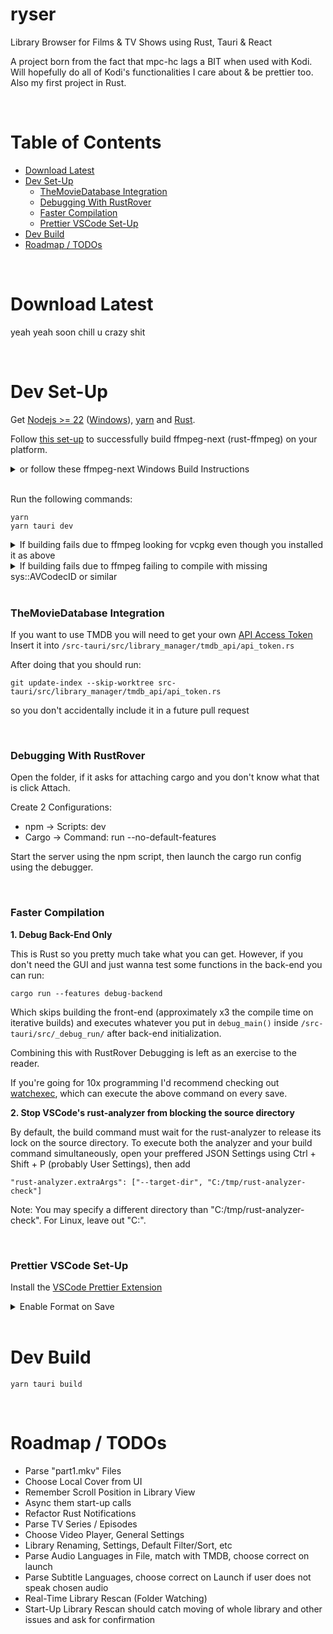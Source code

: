 # ryser

Library Browser for Films & TV Shows using Rust, Tauri & React

A project born from the fact that mpc-hc lags a BIT when used with Kodi. Will hopefully do all of Kodi's functionalities I care about & be prettier too. Also my first project in Rust.

<br>

# Table of Contents

<!-- toc -->

- [Download Latest](#download-latest)
- [Dev Set-Up](#dev-set-up)
  - [TheMovieDatabase Integration](#themoviedatabase-integration)
  - [Debugging With RustRover](#debugging-with-rustrover)
  - [Faster Compilation](#faster-compilation)
  - [Prettier VSCode Set-Up](#prettier-vscode-set-up)
- [Dev Build](#dev-build)
- [Roadmap / TODOs](#roadmap--todos)

<!-- tocstop -->

<!--
TOC Generation:

- yarn global add markdown-toc
- yarn global bin (add result to PATH)
- markdown-toc -i README.md
-->

<br>

# Download Latest

yeah yeah soon chill u crazy shit

<br>

# Dev Set-Up

Get [Nodejs >= 22](https://github.com/nvm-sh/nvm/) ([Windows](https://github.com/coreybutler/nvm-windows/)), [yarn](https://classic.yarnpkg.com/lang/en/docs/install/#windows-stable) and [Rust](https://www.rust-lang.org/tools/install).

Follow [this set-up](https://github.com/zmwangx/rust-ffmpeg/wiki/Notes-on-building) to successfully build ffmpeg-next (rust-ffmpeg) on your platform.

<details><summary>or follow these ffmpeg-next Windows Build Instructions</summary>

- [Install LLVM](https://releases.llvm.org/download.html) (LLVM-xx.x.x-win64.exe on linked GitHub release)
- [Download FFMPEG >=7.1.1](https://github.com/GyanD/codexffmpeg/releases) (choose full-build-shared! or similar, if unsure [check here](https://ffmpeg.org/download.html) or [just download this](https://github.com/GyanD/codexffmpeg/releases/download/7.1.1/ffmpeg-7.1.1-full_build-shared.7z))
- Add both LLVM's and FFMPEG's `bin` folders to your `PATH`
- Create `FFMPEG_DIR` environmental variable and set it to your extracted FFMPEG dir (where include and lib reside)
- Restart your shell or PC (verify installs & paths using `clang -v` and `ffmpeg -version`)
  </details>

<br/>

Run the following commands:

```
yarn
yarn tauri dev
```

<details><summary>If building fails due to ffmpeg looking for vcpkg even though you installed it as above</summary>

```
git clone https://github.com/microsoft/vcpkg
cd vcpkg
vcpkg integrate install
```

(Restart shell or PC and try again)

</details>

<details><summary>If building fails due to ffmpeg failing to compile with missing sys::AVCodecID or similar</summary>
Try

```
yarn tauri build
```

If that works you can just run the dev build as seperate components by opening one shell with `yarn dev` and one with `cargo run` (see also the RustRover Debug set-up below)

</details>

<br>

### TheMovieDatabase Integration

If you want to use TMDB you will need to get your own [API Access Token](https://www.themoviedb.org/settings/api) \
Insert it into `/src-tauri/src/library_manager/tmdb_api/api_token.rs`

After doing that you should run:

```
git update-index --skip-worktree src-tauri/src/library_manager/tmdb_api/api_token.rs
```

so you don't accidentally include it in a future pull request

<br>

### Debugging With RustRover

Open the folder, if it asks for attaching cargo and you don't know what that is click Attach.

Create 2 Configurations:

- npm -> Scripts: dev
- Cargo -> Command: run --no-default-features

Start the server using the npm script, then launch the cargo run config using the debugger.

<br>

### Faster Compilation

**1. Debug Back-End Only**

This is Rust so you pretty much take what you can get. However, if you don't need the GUI and just wanna test some functions in the back-end you can run:

`cargo run --features debug-backend`

Which skips building the front-end (approximately x3 the compile time on iterative builds) and executes whatever you put in `debug_main()` inside `/src-tauri/src/_debug_run/` after back-end initialization.

Combining this with RustRover Debugging is left as an exercise to the reader.

If you're going for 10x programming I'd recommend checking out [watchexec](https://github.com/watchexec/watchexec), which can execute the above command on every save.

**2. Stop VSCode's rust-analyzer from blocking the source directory**

By default, the build command must wait for the rust-analyzer to release its lock on the source directory.
To execute both the analyzer and your build command simultaneously, open your preffered JSON Settings using Ctrl + Shift + P (probably User Settings), then add

`"rust-analyzer.extraArgs": ["--target-dir", "C:/tmp/rust-analyzer-check"]`

Note: You may specify a different directory than "C:/tmp/rust-analyzer-check". For Linux, leave out "C:".

<br>

### Prettier VSCode Set-Up

Install the [VSCode Prettier Extension](https://marketplace.visualstudio.com/items?itemName=esbenp.prettier-vscode)<details><summary>Enable Format on Save</summary>

`Ctrl + Shift + P` -> `Preferences: Open User Settings (JSON)`

```
  "[javascriptreact]": {
    "editor.defaultFormatter": "esbenp.prettier-vscode",
    "editor.formatOnSave": true
  },
  "[css]": {
    "editor.defaultFormatter": "esbenp.prettier-vscode",
    "editor.formatOnSave": true
  }

  // Optional, not used by the project but you might as well and enable/disable prettier per workspace
  "[javascript]": {
    "editor.defaultFormatter": "esbenp.prettier-vscode",
    "editor.formatOnSave": true
  },
  "[typescript]": {
    "editor.defaultFormatter": "esbenp.prettier-vscode",
    "editor.formatOnSave": true
  },
  "[typescriptreact]": {
    "editor.defaultFormatter": "esbenp.prettier-vscode",
    "editor.formatOnSave": true
  },
  "[json]": {
    "editor.defaultFormatter": "esbenp.prettier-vscode",
    "editor.formatOnSave": true
  },

```

</details>

<br>

# Dev Build

```
yarn tauri build
```

<br>

# Roadmap / TODOs

- Parse "part1.mkv" Files
- Choose Local Cover from UI
- Remember Scroll Position in Library View
- Async them start-up calls
- Refactor Rust Notifications
- Parse TV Series / Episodes
- Choose Video Player, General Settings
- Library Renaming, Settings, Default Filter/Sort, etc
- Parse Audio Languages in File, match with TMDB, choose correct on launch
- Parse Subtitle Languages, choose correct on Launch if user does not speak chosen audio
- Real-Time Library Rescan (Folder Watching)
- Start-Up Library Rescan should catch moving of whole library and other issues and ask for confirmation
